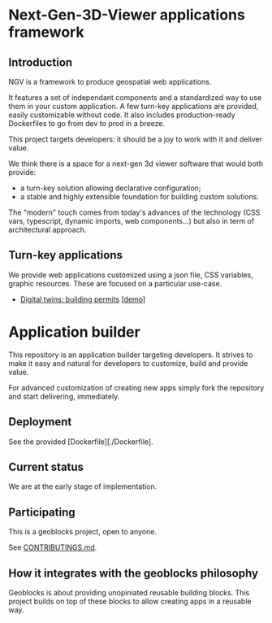 # Next-Gen-3D-Viewer applications framework

## Introduction

NGV is a framework to produce geospatial web applications.

It features a set of independant components and a standardized way to use them in your custom application.
A few turn-key applications are provided, easily customizable without code.
It also includes production-ready Dockerfiles to go from dev to prod in a breeze.

This project targets developers: it should be a joy to work with it and deliver value.

We think there is a space for a next-gen 3d viewer software that would both provide:

- a turn-key solution allowing declarative configuration;
- a stable and highly extensible foundation for building custom solutions.

The "modern" touch comes from today's advances of the technology (CSS vars, typescript, dynamic imports, web components...) but also in term of architectural approach.

## Turn-key applications

We provide web applications customized using a json file, CSS variables, graphic resources.
These are focused on a particular use-case.

- [Digital twins: building permits](./src/apps/buildings/README.md) [[demo]](https://geoblocks.github.io/ngv/src/apps/buildings/index.html)

# Application builder

This repository is an application builder targeting developers.
It strives to make it easy and natural for developers to customize, build and provide value.

For advanced customization of creating new apps simply fork the repository and start delivering, immediately.

## Deployment

See the provided [Dockerfile][./Dockerfile].

## Current status

We are at the early stage of implementation.

## Participating

This is a geoblocks project, open to anyone.

See [CONTRIBUTINGS.md](./CONTRIBUTING.md).

## How it integrates with the geoblocks philosophy

Geoblocks is about providing unopiniated reusable building blocks.
This project builds on top of these blocks to allow creating apps in a reusable way.
